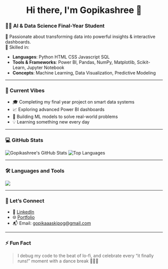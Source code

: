 <h1 align="center">Hi there, I'm Gopikashree 👋</h1>

### 👩‍💻 AI & Data Science Final-Year Student  
🎯 Passionate about transforming data into powerful insights & interactive dashboards.  
🔧 Skilled in:  
- **Languages**: Python HTML CSS Javascript SQL 
- **Tools & Frameworks**: Power BI, Pandas, NumPy, Matplotlib, Scikit-Learn, Jupyter Notebook  
- **Concepts**: Machine Learning, Data Visualization, Predictive Modeling  

---

### 🚀 Current Vibes
- 🎓 Completing my final year project on smart data systems  
- 📈 Exploring advanced Power BI dashboards  
- 🤖 Building ML models to solve real-world problems  
- 💡 Learning something new every day  

---

### 💻 GitHub Stats
![Gopikashree's GitHub Stats](https://github-readme-stats.vercel.app/api?username=gopikashreepr&show_icons=true&theme=radical)
![Top Languages](https://github-readme-stats.vercel.app/api/top-langs/?username=gopikashreepr&layout=compact&theme=radical)

---

### 🛠️ Languages and Tools
<p align="left">
  <img src="https://skillicons.dev/icons?i=python,sql,html,css,js,jupyter,github,powerbi&theme=light" />
</p>

---

### 🤝 Let’s Connect
- 💼 [LinkedIn](https://www.linkedin.com/in/prgopikashreegs/)
- 🌐 [Portfolio](https://gopikashreepr.github.io/Personal_Portfolio/) 
- 📬 Email: gopikaaaskipog@gmail.com

---

### ⚡ Fun Fact
> I debug my code to the beat of lo-fi, and celebrate every “it finally runs!” moment with a dance break 💃🧠✨

